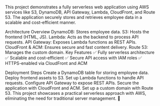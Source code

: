This project demonstrates a fully serverless web application using AWS services like S3, DynamoDB, API Gateway, Lambda, CloudFront, and Route 53. The application securely stores and retrieves employee data in a scalable and cost-efficient manner.

Architecture Overview
DynamoDB: Stores employee data.
S3: Hosts the frontend (HTML, JS).
Lambda: Acts as the backend to process API requests.
API Gateway: Exposes Lambda functions as REST APIs.
CloudFront & ACM: Ensures secure and fast content delivery.
Route 53: Manages the custom domain.
Key Features
✅ Fully serverless architecture
✅ Scalable and cost-efficient
✅ Secure API access with IAM roles
✅ HTTPS-enabled via CloudFront and ACM

Deployment Steps
Create a DynamoDB table for storing employee data.
Deploy frontend assets to S3.
Set up Lambda functions to handle API requests.
Configure API Gateway to expose REST APIs.
Secure the application with CloudFront and ACM.
Set up a custom domain with Route 53.
This project showcases a practical serverless approach with AWS, eliminating the need for traditional server management. 🚀
